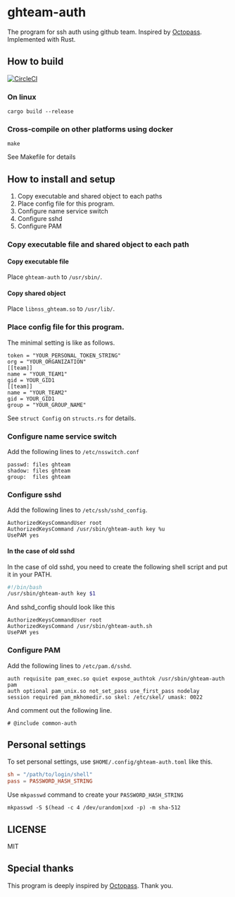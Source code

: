 # ghteam-auth

The program for ssh auth using github team.
Inspired by [Octopass](https://github.com/linyows/octopass).
Implemented with Rust.

## How to build

[![CircleCI](https://circleci.com/gh/yasuyuky/ghteam-auth.svg?style=svg)](https://circleci.com/gh/yasuyuky/ghteam-auth)

### On linux

```
cargo build --release
```

### Cross-compile on other platforms using docker

```
make
```

See Makefile for details

## How to install and setup

1. Copy executable and shared object to each paths
2. Place config file for this program.
3. Configure name service switch
4. Configure sshd
5. Configure PAM

### Copy executable file and shared object to each path

#### Copy executable file

Place `ghteam-auth` to `/usr/sbin/`.

#### Copy shared object

Place `libnss_ghteam.so` to `/usr/lib/`.

### Place config file for this program.

The minimal setting is like as follows.

```
token = "YOUR_PERSONAL_TOKEN_STRING"
org = "YOUR_ORGANIZATION"
[[team]]
name = "YOUR_TEAM1"
gid = YOUR_GID1
[[team]]
name = "YOUR_TEAM2"
gid = YOUR_GID1
group = "YOUR_GROUP_NAME"
```

See `struct Config` on `structs.rs` for details.

### Configure name service switch

Add the following lines to `/etc/nsswitch.conf`

```
passwd: files ghteam
shadow: files ghteam
group:  files ghteam
```

### Configure sshd

Add the following lines to `/etc/ssh/sshd_config`.

```
AuthorizedKeysCommandUser root
AuthorizedKeysCommand /usr/sbin/ghteam-auth key %u
UsePAM yes
```

#### In the case of old sshd

In the case of old sshd, you need to create the following shell script and put it in your PATH.

```ghteam-auth.sh
#!/bin/bash
/usr/sbin/ghteam-auth key $1
```

And sshd_config should look like this

```
AuthorizedKeysCommandUser root
AuthorizedKeysCommand /usr/sbin/ghteam-auth.sh
UsePAM yes
```

### Configure PAM

Add the following lines to `/etc/pam.d/sshd`.

```
auth requisite pam_exec.so quiet expose_authtok /usr/sbin/ghteam-auth pam
auth optional pam_unix.so not_set_pass use_first_pass nodelay
session required pam_mkhomedir.so skel: /etc/skel/ umask: 0022
```

And comment out the following line.

```
# @include common-auth
```

## Personal settings

To set personal settings, use `$HOME/.config/ghteam-auth.toml` like this.

```toml
sh = "/path/to/login/shell"
pass = PASSWORD_HASH_STRING
```

Use `mkpasswd` command to create your `PASSWORD_HASH_STRING`

```
mkpasswd -S $(head -c 4 /dev/urandom|xxd -p) -m sha-512
```


## LICENSE

MIT

## Special thanks

This program is deeply inspired by [Octopass](https://github.com/linyows/octopass).
Thank you.
